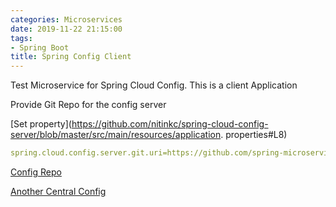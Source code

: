 ```yaml
---
categories: Microservices
date: 2019-11-22 21:15:00
tags:
- Spring Boot
title: Spring Config Client
---
```


Test Microservice for Spring Cloud Config. This is a client Application

Provide Git Repo for the config server

[Set property](https://github.com/nitinkc/spring-cloud-config-server/blob/master/src/main/resources/application.
properties#L8)

```yaml
spring.cloud.config.server.git.uri=https://github.com/spring-microservices-learning/config-repo.git
```

[Config Repo](https://github.com/nitinkc/config-repo)

[Another Central Config](https://github.com/nitinkc/CentralizedConfiguration)
